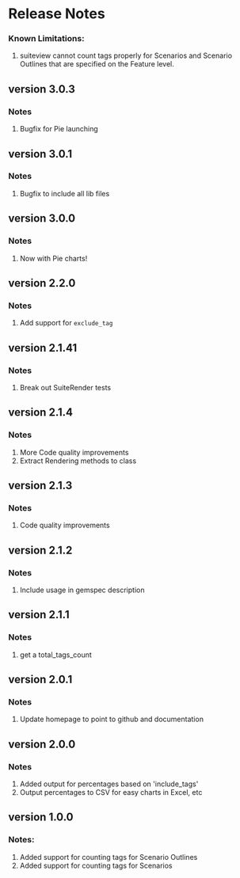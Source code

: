 # Release Notes

### Known Limitations:

1. suiteview cannot count tags properly for Scenarios and Scenario Outlines that are specified on the Feature level.

## version 3.0.3

### Notes

1. Bugfix for Pie launching

## version 3.0.1

### Notes

1. Bugfix to include all lib files

## version 3.0.0

### Notes

1. Now with Pie charts!

## version 2.2.0

### Notes

1. Add support for `exclude_tag`

## version 2.1.41

### Notes

1. Break out SuiteRender tests

## version 2.1.4

### Notes

1. More Code quality improvements
2. Extract Rendering methods to class

## version 2.1.3

### Notes

1. Code quality improvements

## version 2.1.2

### Notes

1. Include usage in gemspec description

## version 2.1.1

### Notes

1. get a total_tags_count

## version 2.0.1

### Notes

1. Update homepage to point to github and documentation

## version 2.0.0

### Notes

1. Added output for percentages based on 'include_tags'
2. Output percentages to CSV for easy charts in Excel, etc

## version 1.0.0

### Notes:

1. Added support for counting tags for Scenario Outlines
2. Added support for counting tags for Scenarios

